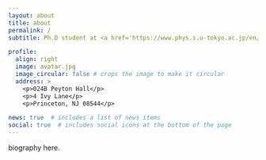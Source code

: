 ```yaml
---
layout: about
title: about
permalink: /
subtitle: Ph.D student at <a href='https://www.phys.s.u-tokyo.ac.jp/en/'>The University of Tokyo</a>, currently visiting <a href='https://web.astro.princeton.edu/'>Princeton University</a>. Department of Astrophysical Sciences, 4 Ivy Lane, Princeton University

profile:
  align: right
  image: avatar.jpg
  image_circular: false # crops the image to make it circular
  address: >
    <p>024B Peyton Hall</p>
    <p>4 Ivy Lane</p>
    <p>Princeton, NJ 08544</p>

news: true  # includes a list of news items
social: true  # includes social icons at the bottom of the page
---
```


biography here. 
